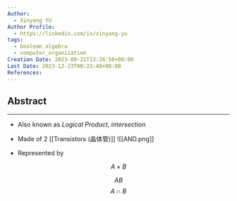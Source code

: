 ```yaml
---
Author:
  - Xinyang YU
Author Profile:
  - https://linkedin.com/in/xinyang-yu
tags:
  - boolean_algebra
  - computer_organisation
Creation Date: 2023-09-21T13:26:58+08:00
Last Date: 2023-12-23T00:23:48+08:00
References: 
---
```

## Abstract
---
- Also known as *Logical Product*, *intersection*
- Made of 2 [[Transistors (晶体管)]]
 ![[AND.png]]

- Represented by

$$A\times B$$

$$AB$$
$$
A \cap B
$$